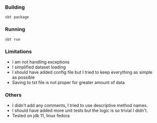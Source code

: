 ### Building
```shell
sbt package
```
### Running
```shell
sbt run
```

### Limitations
- I am not handling exceptions
- I simplified dataset loading 
- I should have added config file but I tried to keep everything as simple as possible
- Saving to txt file is  not proper for greater amount of data

### Others
- I didn't add any comments, I tried to use descriptive method names.
- I should have added more unit tests but the logic is so trivial I didn't.
- Tested on jdk 11, linux fedora